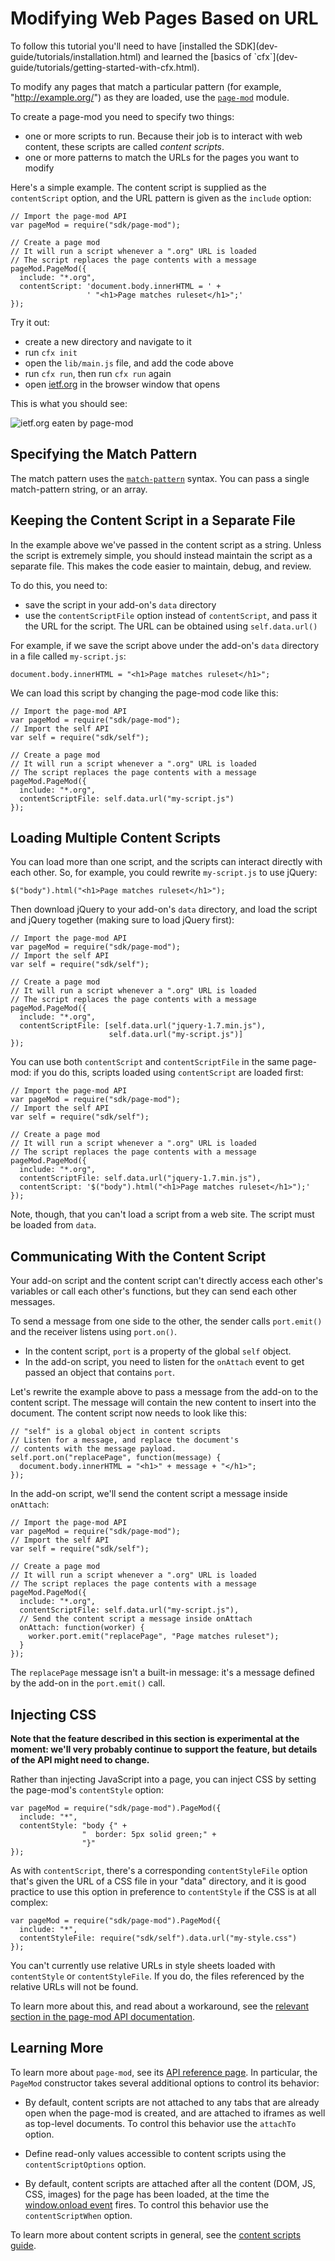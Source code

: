 <!-- This Source Code Form is subject to the terms of the Mozilla Public
   - License, v. 2.0. If a copy of the MPL was not distributed with this
   - file, You can obtain one at http://mozilla.org/MPL/2.0/. -->

# Modifying Web Pages Based on URL #

<span class="aside">
To follow this tutorial you'll need to have
[installed the SDK](dev-guide/tutorials/installation.html)
and learned the
[basics of `cfx`](dev-guide/tutorials/getting-started-with-cfx.html).
</span>

To modify any pages that match a particular pattern
(for example, "http://example.org/") as they are loaded, use the
[`page-mod`](modules/sdk/page-mod.html) module.

To create a page-mod you need to specify two things:

* one or more scripts to run. Because their job is to interact with web
content, these scripts are called *content scripts*.
* one or more patterns to match the URLs for the pages you want to modify

Here's a simple example. The content script is supplied as the `contentScript`
option, and the URL pattern is given as the `include` option:

    // Import the page-mod API
    var pageMod = require("sdk/page-mod");

    // Create a page mod
    // It will run a script whenever a ".org" URL is loaded
    // The script replaces the page contents with a message
    pageMod.PageMod({
      include: "*.org",
      contentScript: 'document.body.innerHTML = ' +
                     ' "<h1>Page matches ruleset</h1>";'
    });

Try it out:

* create a new directory and navigate to it
* run `cfx init`
* open the `lib/main.js` file, and add the code above
* run `cfx run`, then run `cfx run` again
* open [ietf.org](http://www.ietf.org) in the browser window that opens

This is what you should see:

<img  class="image-center" src="static-files/media/screenshots/pagemod-ietf.png"
alt="ietf.org eaten by page-mod" />

## Specifying the Match Pattern ##

The match pattern uses the
[`match-pattern`](modules/sdk/page-mod/match-pattern.html)
syntax. You can pass a single match-pattern string, or an array.

## Keeping the Content Script in a Separate File ##

In the example above we've passed in the content script as a string. Unless
the script is extremely simple, you should instead maintain the script as a
separate file. This makes the code easier to maintain, debug, and review.

To do this, you need to:

* save the script in your add-on's `data` directory
* use the `contentScriptFile` option instead of `contentScript`, and pass
it the URL for the script. The URL can be obtained using `self.data.url()`

For example, if we save the script above under the add-on's `data` directory
in a file called `my-script.js`:

    document.body.innerHTML = "<h1>Page matches ruleset</h1>";

We can load this script by changing the page-mod code like this:

    // Import the page-mod API
    var pageMod = require("sdk/page-mod");
    // Import the self API
    var self = require("sdk/self");

    // Create a page mod
    // It will run a script whenever a ".org" URL is loaded
    // The script replaces the page contents with a message
    pageMod.PageMod({
      include: "*.org",
      contentScriptFile: self.data.url("my-script.js")
    });

## Loading Multiple Content Scripts ##

You can load more than one script, and the scripts can interact
directly with each other. So, for example, you could rewrite
`my-script.js` to use jQuery:

    $("body").html("<h1>Page matches ruleset</h1>");

Then download jQuery to your add-on's `data` directory, and
load the script and jQuery together (making sure to load jQuery
first):

    // Import the page-mod API
    var pageMod = require("sdk/page-mod");
    // Import the self API
    var self = require("sdk/self");

    // Create a page mod
    // It will run a script whenever a ".org" URL is loaded
    // The script replaces the page contents with a message
    pageMod.PageMod({
      include: "*.org",
      contentScriptFile: [self.data.url("jquery-1.7.min.js"),
                          self.data.url("my-script.js")]
    });

You can use both `contentScript` and `contentScriptFile`
in the same page-mod: if you do this, scripts loaded using
`contentScript` are loaded first:

    // Import the page-mod API
    var pageMod = require("sdk/page-mod");
    // Import the self API
    var self = require("sdk/self");

    // Create a page mod
    // It will run a script whenever a ".org" URL is loaded
    // The script replaces the page contents with a message
    pageMod.PageMod({
      include: "*.org",
      contentScriptFile: self.data.url("jquery-1.7.min.js"),
      contentScript: '$("body").html("<h1>Page matches ruleset</h1>");'
    });

Note, though, that you can't load a script from a web site. The script
must be loaded from `data`.

## Communicating With the Content Script ##

Your add-on script and the content script can't directly
access each other's variables or call each other's functions, but they
can send each other messages.

To send a
message from one side to the other, the sender calls `port.emit()` and
the receiver listens using `port.on()`.

* In the content script, `port` is a property of the global `self` object.
* In the add-on script, you need to listen for the `onAttach` event to get
passed an object that contains `port`.

Let's rewrite the example above to pass a message from the add-on to
the content script. The message will contain the new content to insert into
the document. The content script now needs to look like this:

    // "self" is a global object in content scripts
    // Listen for a message, and replace the document's
    // contents with the message payload.
    self.port.on("replacePage", function(message) {
      document.body.innerHTML = "<h1>" + message + "</h1>";
    });

In the add-on script, we'll send the content script a message inside `onAttach`:

    // Import the page-mod API
    var pageMod = require("sdk/page-mod");
    // Import the self API
    var self = require("sdk/self");

    // Create a page mod
    // It will run a script whenever a ".org" URL is loaded
    // The script replaces the page contents with a message
    pageMod.PageMod({
      include: "*.org",
      contentScriptFile: self.data.url("my-script.js"),
      // Send the content script a message inside onAttach
      onAttach: function(worker) {
        worker.port.emit("replacePage", "Page matches ruleset");
      }
    });

The `replacePage` message isn't a built-in message: it's a message defined by
the add-on in the `port.emit()` call.

<div class="experimental">

## Injecting CSS ##

**Note that the feature described in this section is experimental
at the moment: we'll very probably continue to support the feature,
but details of the API might need to change.**

Rather than injecting JavaScript into a page, you can inject CSS by
setting the page-mod's `contentStyle` option:

    var pageMod = require("sdk/page-mod").PageMod({
      include: "*",
      contentStyle: "body {" +
                    "  border: 5px solid green;" +
                    "}"
    });

As with `contentScript`, there's a corresponding `contentStyleFile` option
that's given the URL of a CSS file in your "data" directory, and it is
good practice to use this option in preference to `contentStyle` if the
CSS is at all complex:

    var pageMod = require("sdk/page-mod").PageMod({
      include: "*",
      contentStyleFile: require("sdk/self").data.url("my-style.css")
    });

You can't currently use relative URLs in style sheets loaded with
`contentStyle` or `contentStyleFile`. If you do, the files referenced
by the relative URLs will not be found.

To learn more about this, and read about a workaround, see the
[relevant section in the page-mod API documentation](modules/sdk/page-mod.html#Working_with_Relative_URLs_in_CSS_Rules).

</div>

## Learning More ##

To learn more about `page-mod`, see its
[API reference page](modules/sdk/page-mod.html).
In particular, the `PageMod` constructor takes several additional options
to control its behavior:

* By default, content scripts are not attached to any tabs that are
already open when the page-mod is created, and are attached to iframes
as well as top-level documents. To control this behavior use the `attachTo`
option.

* Define read-only values accessible to content scripts using the
`contentScriptOptions` option.

* By default, content scripts are attached after all the content
   (DOM, JS, CSS, images) for the page has been loaded, at the time the
   [window.onload event](https://developer.mozilla.org/en/DOM/window.onload)
   fires. To control this behavior use the `contentScriptWhen` option.

To learn more about content scripts in general, see the
[content scripts guide](dev-guide/guides/content-scripts/index.html).
